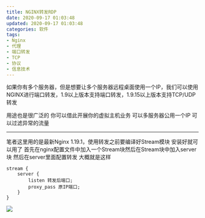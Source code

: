 ```yaml
---
title: NGINX转发RDP
date: 2020-09-17 01:03:48
updated: 2020-09-17 01:03:48
categories: 软件
tags:
- Nginx
- 代理
- 端口转发
- TCP
- 协议
- 信息技术
---
```

如果你有多个服务器，但是想要让多个服务器远程桌面使用一个IP，我们可以使用NGINX进行端口转发，1.9以上版本支持端口转发，1.9.15以上版本支持TCP/UDP转发
<!-- more -->
用途也是很广泛的 你可以借此开展你的虚拟主机业务 可以多服务器公用一个IP 可以过滤异常的流量


----------
笔者这里用的是最新Nginx 1.19.1，使用转发之前要编译好Stream模块
安装好就可以用了
首先在nginx配置文件中加入一个Stream块然后在Stream块中加入server块
然后在server里面配置转发
大概就是这样

```
stream {
    server {
        listen 转发后端口;
        proxy_pass 原IP端口;
    }
}
```

![  ][1]


  [1]: https://cos.mbrjun.cn/IMGS/2020/09/17/sc.png